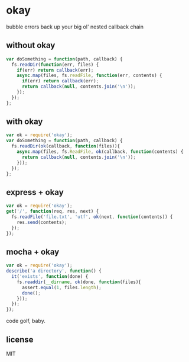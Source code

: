 # okay

bubble errors back up your big ol' nested callback chain

## without okay
```js
var doSomething = function(path, callback) {
  fs.readDir(function(err, files) {
    if(err) return callback(err);
    async.map(files, fs.readFile, function(err, contents) {
      if(err) return callback(err);
      return callback(null, contents.join('\n'));
    });
  });
};
```

## with okay
```js
var ok = require('okay');
var doSomething = function(path, callback) {
  fs.readDir(ok(callback, function(files)){
    async.map(files, fs.ReadFile, ok(callback, function(contents) {
      return callback(null, contents.join('\n'));
    }));
  });
};
```

## express + okay
```js
var ok = require('okay');
get('/', function(req, res, next) {
  fs.readFile('file.txt', 'utf', ok(next, function(contents)) {
    res.send(contents);
  });
});
```

## mocha + okay
```js
var ok = require('okay');
describe('a directory', function() {
  it('exists', function(done) {
    fs.readdir(__dirname, ok(done, function(files){
      assert.equal(1, files.length);
      done();
    }));
  });
});
```

code golf, baby.

## license
MIT
